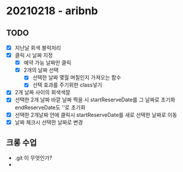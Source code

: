 # 20210218 - aribnb

## TODO

- [x] 지난날 회색 블럭처리
- [x] 클릭 시 날짜 지정
  - [x] 예약 가능 날짜만 클릭
  - [x] 2개의 날짜 선택
    - [x] 선택한 날짜 몇월 며칠인지 가져오는 함수
    - [x] 선택 효과를 주기위한 class넣기
- [x] 2개 날짜 사이의 회색색깔
- [x] 선택한 2개 날짜 바깥 날짜 찍을 시 startReserveDate를 그 날짜로 초기화 endReserveDate도 ''로 초기화
- [x] 선택한 2개날짜 안에 클릭시 startReserveDate를 새로 선택한 날짜로 이동
- [x] 날짜 체크시 선택한 날짜로 변경

## 크롱 수업

- .git 이 무엇인가?
- 
